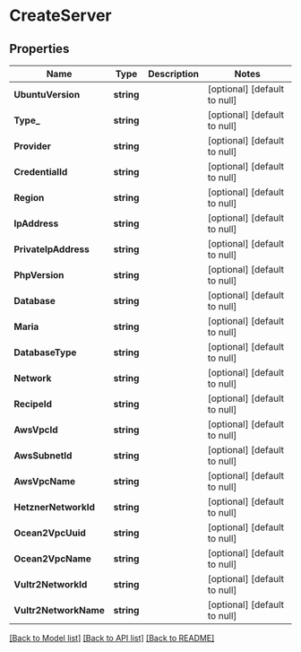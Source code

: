 # CreateServer

## Properties
Name | Type | Description | Notes
------------ | ------------- | ------------- | -------------
**UbuntuVersion** | **string** |  | [optional] [default to null]
**Type_** | **string** |  | [optional] [default to null]
**Provider** | **string** |  | [optional] [default to null]
**CredentialId** | **string** |  | [optional] [default to null]
**Region** | **string** |  | [optional] [default to null]
**IpAddress** | **string** |  | [optional] [default to null]
**PrivateIpAddress** | **string** |  | [optional] [default to null]
**PhpVersion** | **string** |  | [optional] [default to null]
**Database** | **string** |  | [optional] [default to null]
**Maria** | **string** |  | [optional] [default to null]
**DatabaseType** | **string** |  | [optional] [default to null]
**Network** | **string** |  | [optional] [default to null]
**RecipeId** | **string** |  | [optional] [default to null]
**AwsVpcId** | **string** |  | [optional] [default to null]
**AwsSubnetId** | **string** |  | [optional] [default to null]
**AwsVpcName** | **string** |  | [optional] [default to null]
**HetznerNetworkId** | **string** |  | [optional] [default to null]
**Ocean2VpcUuid** | **string** |  | [optional] [default to null]
**Ocean2VpcName** | **string** |  | [optional] [default to null]
**Vultr2NetworkId** | **string** |  | [optional] [default to null]
**Vultr2NetworkName** | **string** |  | [optional] [default to null]

[[Back to Model list]](../README.md#documentation-for-models) [[Back to API list]](../README.md#documentation-for-api-endpoints) [[Back to README]](../README.md)

